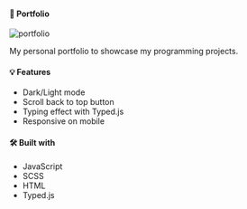 #### 📝 Portfolio

![portfolio](https://j-grosse.github.io/)

My personal portfolio to showcase my programming projects.

#### 💡 Features

- Dark/Light mode
- Scroll back to top button
- Typing effect with Typed.js
- Responsive on mobile

#### 🛠️ Built with

- JavaScript
- SCSS
- HTML
- Typed.js
